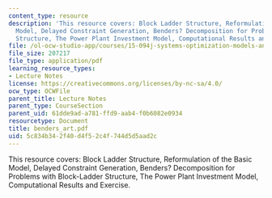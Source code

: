 ```yaml
---
content_type: resource
description: 'This resource covers: Block Ladder Structure, Reformulation of the Basic
  Model, Delayed Constraint Generation, Benders? Decomposition for Problems with Block-Ladder
  Structure, The Power Plant Investment Model, Computational Results and Exercise.'
file: /ol-ocw-studio-app/courses/15-094j-systems-optimization-models-and-computation-sma-5223-spring-2004/5c834b342f40d4f52c4f744d5d5aad2c_benders_art.pdf
file_size: 207217
file_type: application/pdf
learning_resource_types:
- Lecture Notes
license: https://creativecommons.org/licenses/by-nc-sa/4.0/
ocw_type: OCWFile
parent_title: Lecture Notes
parent_type: CourseSection
parent_uid: 61dde9ad-a781-ffd9-aab4-f0b6082e0934
resourcetype: Document
title: benders_art.pdf
uid: 5c834b34-2f40-d4f5-2c4f-744d5d5aad2c
---
```

This resource covers: Block Ladder Structure, Reformulation of the Basic Model, Delayed Constraint Generation, Benders? Decomposition for Problems with Block-Ladder Structure, The Power Plant Investment Model, Computational Results and Exercise.